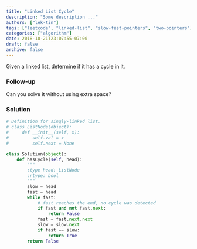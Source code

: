 ```yaml
---
title: "Linked List Cycle"
description: "Some description ..."
authors: ["lek-tin"]
tags: ["leetcode", "linked-list", "slow-fast-pointers", "two-pointers"]
categories: ["algorithm"]
date: 2018-10-21T23:07:55-07:00
draft: false
archive: false
---
```

Given a linked list, determine if it has a cycle in it.

### Follow-up
Can you solve it without using extra space?
### Solution
```python
# Definition for singly-linked list.
# class ListNode(object):
#     def __init__(self, x):
#         self.val = x
#         self.next = None

class Solution(object):
    def hasCycle(self, head):
        """
        :type head: ListNode
        :rtype: bool
        """
        slow = head
        fast = head
        while fast:
            # fast reaches the end, no cycle was detected
            if fast and not fast.next:
                return False
            fast = fast.next.next
            slow = slow.next
            if fast == slow:
                return True
        return False
```